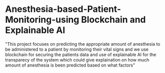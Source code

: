 # Anesthesia-based-Patient-Monitoring-using Blockchain and Explainable AI
"This project focuses on predicting the appropriate amount of anesthesia to be administered to a patient by monitoring their vital signs and we use blockchain for securing the patients data and use of explainable AI for the transparecy of the system which could give explaination on how much amount of anesthesia is been predicted based on what factors"  



